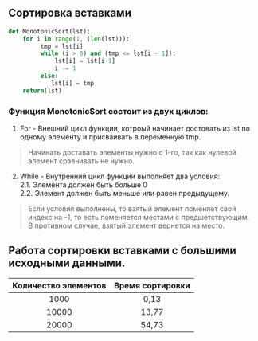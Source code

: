 ## Сортировка вставками

```py
def MonotonicSort(lst):
    for i in range(1, (len(lst))):
         tmp = lst[i]
         while (i > 0) and (tmp <= lst[i - 1]):
             lst[i] = lst[i-1]
             i -= 1
         else:
            lst[i] = tmp
    return(lst)
```

### Функция MonotonicSort состоит из двух циклов: 

1. For - Внешний цикл функции, котроый начинает достовать из lst по одному элементу и присваивать в переменную tmp.  
> Начинать доставать элементы нужно с 1-го, так как нулевой элемент сравнивать не нужно.  
2. While - Внутренний цикл функции выполняет два условия:  
2.1. Элемента должен быть больше 0  
2.2. Элемент должен быть меньше или равен предыдущему.  
> Если условия выполнены, то взятый элемент поменяет свой индекс на -1, то есть поменяется местами с предшетствующим.  
> В противном случае, взятый элемент вернется на место.  

## Работа сортировки вставками с большими исходными данными.


|Количество элементов|Время сортировки|
|:------------------:|:--------------:|
| 1000               | 0,13           |
| 10000              | 13,77          |
| 20000              | 54,73          |


